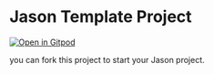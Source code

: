 # Jason Template Project
[![Open in Gitpod](https://gitpod.io/button/open-in-gitpod.svg)](https://gitpod.io/#https://github.com/jason-lang/template)

you can fork this project to start your Jason project.
